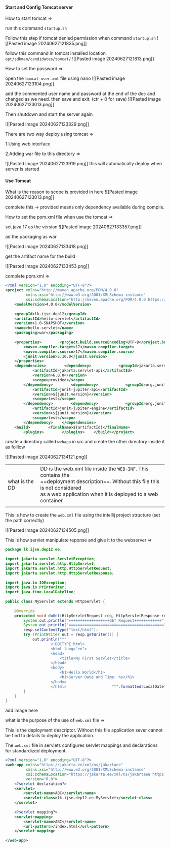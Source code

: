 #### Start and Config Tomcat server

How to start tomcat =>

run this command `startup.sh`

Follow this step if tomcat denied permission when command `startup.sh`
![[Pasted image 20240627121835.png]]

follow this command in tomcat installed location
`opt/sdkman/candidates/tomcat/`
![[Pasted image 20240627121813.png]]


How to set the password =>

open the `tomcat-user.xml` file using nano
![[Pasted image 20240627123104.png]]

add the commented user name and password at the end of the doc and changed as we need. then save and exit. (ctr + 0 for save)
![[Pasted image 20240627123013.png]]

Then shutdown and start the server again

![[Pasted image 20240627123329.png]]

There are two way deploy using tomcat =>

1.Using web interface 

2.Adding war file to this directory => 

![[Pasted image 20240627123919.png]]
this will automatically deploy when server is started

#### Use Tomcat

What is the reason to scope is provided in here
![[Pasted image 20240627133013.png]]

complete this ->
provided means only dependency available during compile. 


How to set the pom.xml file when use the tomcat =>

set java 17 as the version 
![[Pasted image 20240627133357.png]]


ad the packaging as war

![[Pasted image 20240627133418.png]]

get the artifact name for the build 

![[Pasted image 20240627133453.png]]

complete pom.xml =>

```xml
<?xml version="1.0" encoding="UTF-8"?>  
<project xmlns="http://maven.apache.org/POM/4.0.0"  
         xmlns:xsi="http://www.w3.org/2001/XMLSchema-instance"  
         xsi:schemaLocation="http://maven.apache.org/POM/4.0.0 https://maven.apache.org/xsd/maven-4.0.0.xsd">  
    <modelVersion>4.0.0</modelVersion>  
  
    <groupId>lk.ijse.dep12</groupId>  
    <artifactId>hello-servlet</artifactId>  
    <version>1.0-SNAPSHOT</version>  
    <name>hello-servlet</name>  
    <packaging>war</packaging>  
  
    <properties>        <project.build.sourceEncoding>UTF-8</project.build.sourceEncoding>  
        <maven.compiler.target>17</maven.compiler.target>  
        <maven.compiler.source>17</maven.compiler.source>  
        <junit.version>5.10.0</junit.version>  
    </properties>  
    <dependencies>        <dependency>            <groupId>jakarta.servlet</groupId>  
            <artifactId>jakarta.servlet-api</artifactId>  
            <version>6.0.0</version>  
            <scope>provided</scope>  
        </dependency>        <dependency>            <groupId>org.junit.jupiter</groupId>  
            <artifactId>junit-jupiter-api</artifactId>  
            <version>${junit.version}</version>  
            <scope>test</scope>  
        </dependency>        <dependency>            <groupId>org.junit.jupiter</groupId>  
            <artifactId>junit-jupiter-engine</artifactId>  
            <version>${junit.version}</version>  
            <scope>test</scope>  
        </dependency>    </dependencies>  
    <build>        <finalName>${artifactId}</finalName>  
        <plugins>        </plugins>    </build></project>
```

create a directory called `webapp` in src and create the other directory inside it as folllow

![[Pasted image 20240627134121.png]]


|                |                                                                                                                                                                                                         |
| -------------- | ------------------------------------------------------------------------------------------------------------------------------------------------------------------------------------------------------- |
| what is the DD | DD is the  web.xml file inside the `WEB-INF`. This contains the <br>==deployment description==. Without this file this is not considered<br>as a web application when it is deployed to a web container |
|                |                                                                                                                                                                                                         |
This is how to create the `web.xml` file using the intellij project structure
(set the path correctly)

![[Pasted image 20240627134505.png]]

This is how servlet manipulate reponse and give it to the webserver =>

```Java
package lk.ijse.dep12.ee;  
  
import jakarta.servlet.ServletException;  
import jakarta.servlet.http.HttpServlet;  
import jakarta.servlet.http.HttpServletRequest;  
import jakarta.servlet.http.HttpServletResponse;  
  
import java.io.IOException;  
import java.io.PrintWriter;  
import java.time.LocalDateTime;  
  
public class MyServlet extends HttpServlet {  
  
    @Override  
    protected void doGet(HttpServletRequest req, HttpServletResponse resp) throws ServletException, IOException {  
        System.out.println("++++++++++++++++++GET Request++++++++++++");  
        System.out.println("==========================================");  
        resp.setContentType("text/html");  
        try (PrintWriter out = resp.getWriter()) {  
            out.println("""  
                    <!DOCTYPE html>                    
                    <html lang="en">                        
                    <head>                            
	                    <title>My First Servlet</title>   
                    </head>                        
                    <body>                            
	                    <h1>Hello World</h1>
	                    <h1>Server Date and Time: %s</h1>
	                </body>                    
                    </html>                    """.formatted(LocalDateTime.now()));  
        }  
    }  
}
```


add image here

what is the purpose of the use of `web.xml` file =>

This is the deployment descriptor. Without this file application sever cannot be find to details to deploy the application. 

The `web.xml` file in servlets configures servlet mappings and declarations for standardized deployment.

```XML
<?xml version="1.0" encoding="UTF-8"?>  
<web-app xmlns="https://jakarta.ee/xml/ns/jakartaee"  
         xmlns:xsi="http://www.w3.org/2001/XMLSchema-instance"  
         xsi:schemaLocation="https://jakarta.ee/xml/ns/jakartaee https://jakarta.ee/xml/ns/jakartaee/web-app_6_0.xsd"  
         version="6.0">  
	<?servlet declaration?>  
    <servlet>        
	    <servlet-name>ABC</servlet-name>  
	    <servlet-class>lk.ijse.dep12.ee.MyServlet</servlet-class>  
    </servlet>       
     
    <?servlet mapping?>
    <servlet-mapping>  
        <servlet-name>ABC</servlet-name>  
        <url-pattern>/index.html</url-pattern>  
    </servlet-mapping>  
  
</web-app>
```
